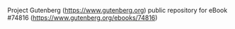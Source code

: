 Project Gutenberg (https://www.gutenberg.org) public repository for
eBook #74816 (https://www.gutenberg.org/ebooks/74816)
